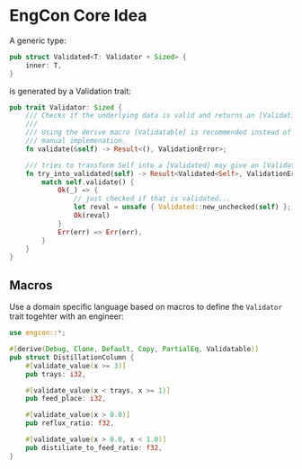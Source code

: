 # EngCon Core Idea

A generic type:

```rust
pub struct Validated<T: Validator + Sized> {
    inner: T,
}
```

is generated by a Validation trait:

```rust
pub trait Validator: Sized {
    /// Checks if the underlying data is valid and returns an [ValidationError] if not.
    ///
    /// Using the derive macro [Validatable] is recommended instead of a
    /// manual implemenation.
    fn validate(&self) -> Result<(), ValidationError>;

    /// tries to transform Self into a [Validated] may give an [ValidationError]
    fn try_into_validated(self) -> Result<Validated<Self>, ValidationError> {
        match self.validate() {
            Ok(_) => {
                // just checked if that is validated...
                let reval = unsafe { Validated::new_unchecked(self) };
                Ok(reval)
            }
            Err(err) => Err(err),
        }
    }
}
```

## Macros

Use a domain specific language based on macros to define the `Validator` trait togehter with an engineer:

```rust
use engcon::*;

#[derive(Debug, Clone, Default, Copy, PartialEq, Validatable)]
pub struct DistillationColumn {
    #[validate_value(x >= 3)]
    pub trays: i32,

    #[validate_value(x < trays, x >= 1)]
    pub feed_place: i32,

    #[validate_value(x > 0.0)]
    pub reflux_ratio: f32,

    #[validate_value(x > 0.0, x < 1.0)]
    pub distiliate_to_feed_ratio: f32,
}
```